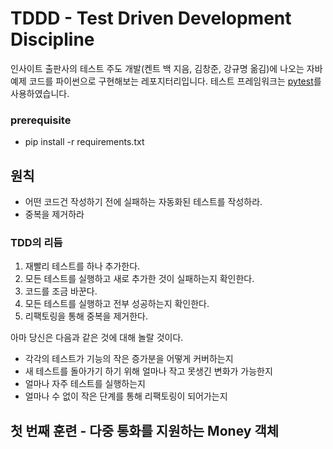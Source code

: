 # TDDD - Test Driven Development Discipline

인사이트 출판사의 테스트 주도 개발(켄트 백 지음, 김창준, 강규명 옮김)에 나오는 자바 예제 코드를 파이썬으로 구현해보는 레포지터리입니다.
테스트 프레임워크는 [pytest](https://pytest.org/)를 사용하였습니다. 

###  prerequisite 
- pip install -r requirements.txt

## 원칙 
- 어떤 코드건 작성하기 전에 실패하는 자동화된 테스트를 작성하라.
- 중복을 제거하라

### TDD의 리듬
1. 재빨리 테스트를 하나 추가한다.
2. 모든 테스트를 실행하고 새로 추가한 것이 실패하는지 확인한다.
3. 코드를 조금 바꾼다. 
4. 모든 테스트를 실행하고 전부 성공하는지 확인한다.
5. 리팩토링을 통해 중복을 제거한다.

아마 당신은 다음과 같은 것에 대해 놀랄 것이다. 
- 각각의 테스트가 기능의 작은 증가분을 어떻게 커버하는지
- 새 테스트를 돌아가기 하기 위해 얼마나 작고 못생긴 변화가 가능한지
- 얼마나 자주 테스트를 실행하는지
- 얼마나 수 없이 작은 단계를 통해 리팩토링이 되어가는지

## 첫 번째 훈련 - 다중 통화를 지원하는 Money 객체

